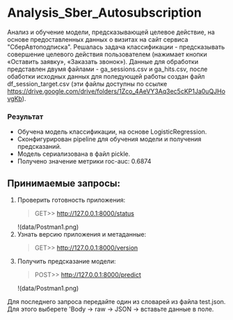 # Analysis_Sber_Autosubscription
Анализ и обучение модели, предсказывающей целевое действие, на основе предоставленных данных о визитах на сайт сервиса "СберАвтоподписка". Решалась задача классификации - предсказывать совершение целевого действия пользователем (нажимает кнопки «Оставить заявку», «Заказать звонок»). Данные для обработки представлен двумя файлами - ga_sessions.csv и ga_hits.csv, после обаботки исходных данных для поледующей работы создан файл df_session_target.csv (эти файлы доступны по ссылке https://drive.google.com/drive/folders/1Zco_4AeVY3Aq3ec5cKP1Ja0uQJHovgKb).

### Результат
- Обучена модель классификации, на основе LogisticRegression.
- Сконфигурирован pipeline для обучения модели и получения предсказаний.
- Модель сериализована в файл pickle.
- Получено значение метрики roc-auc: 0.6874

## Принимаемые запросы:
1. Проверить готовность приложения:<br><blockquote>GET>> http://127.0.0.1:8000/status</blockquote>
!(data/Postman1.png)
2. Узнать версию приложения и метаданные:<br><blockquote>GET>> http://127.0.0.1:8000/version</blockquote>
3. Получить предсказание модели:<br><blockquote>POST>> http://127.0.0.1:8000/predict<br></blockquote>
!(data/Postman1.png)

Для последнего запроса передайте один из словарей из файла test.json. Для этого выберете 'Body -> raw -> JSON -> вставьте данные в поле.
